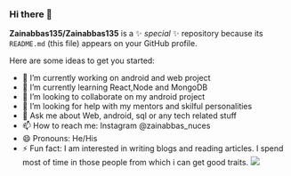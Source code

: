 ### Hi there 👋


**Zainabbas135/Zainabbas135** is a ✨ _special_ ✨ repository because its `README.md` (this file) appears on your GitHub profile.

Here are some ideas to get you started:

- 🔭 I’m currently working on android and web project
- 🌱 I’m currently learning React,Node and MongoDB
- 👯 I’m looking to collaborate on my android project
- 🤔 I’m looking for help with my mentors and skilful personalities
- 💬 Ask me about Web, android, sql or any tech related stuff
- 📫 How to reach me: Instagram @zainabbas_nuces
- 😄 Pronouns: He/His
- ⚡ Fun fact: I am interested in writing blogs and reading articles. I spend most of time in those people from which i can get good traits.
   <img src="https://github-readme-stats.vercel.app/api?username=Zainabbas135&&show_icons=true&title_color=ffffff&icon_color=bb2acf&text_color=daf7dc&bg_color=191919">
